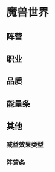 # 魔兽世界

## 阵营

<ColorGroup type="background" default-contrast-color="#FFFFFF">
  <Color color="#4954E8" name="联盟" />
  <Color color="#E50C11" name="部落" />
</ColorGroup>

## 职业

<ColorGroup default-contrast-color="#181818">
  <Color color="#C59A6C" name="战士" />
  <Color color="#F38BB9" name="圣骑士" />
  <Color color="#A9D271" name="猎人" />
  <Color color="#FEF367" name="潜行者" />
  <Color color="#FEFEFE" name="牧师" />
  <Color color="#C31D39" name="死亡骑士" />
  <Color color="#006FDC" name="萨满祭司" />
  <Color color="#3EC5E9" name="法师" />
  <Color color="#8686EC" name="术士" />
  <Color color="#00FE95" name="武僧" />
  <Color color="#FE7B09" name="德鲁伊" />
  <Color color="#A22FC8" name="恶魔猎手" />
  <Color color="#33937F" name="唤魔师" />
</ColorGroup>

## 品质

<ColorGroup default-contrast-color="#181818">
  <Color color="#9D9D9D" name="粗糙" />
  <Color color="#FFFFFF" name="普通" />
  <Color color="#1EFF00" name="优秀" />
  <Color color="#0070DD" name="精良" />
  <Color color="#A334EE" name="史诗" />
  <Color color="#FF8000" name="传说" />
  <Color color="#E6CC80" name="神器" />
  <Color color="#00CCFF" name="战网绑定" />
</ColorGroup>

## 能量条

<ColorGroup type="background">
  <Color color="#0000FF" name="法力值" />
  <Color color="#FF0000" name="怒气" />
  <Color color="#FF7F3F" name="集中值" />
  <Color color="#FFFF00" name="能量" />
  <Color color="#FFF468" name="连击点数" />
  <Color color="#7F7F7F" name="符文" />
  <Color color="#00D1FF" name="符文能量" />
  <Color color="#7F518C" name="灵魂碎片" />
  <Color color="#4C84E5" name="星界能量" />
  <Color color="#F2E599" name="神圣能量" />
  <Color color="#007FFF" name="漩涡" />
  <Color color="#B5FFEA" name="真气" />
  <Color color="#6600CC" name="狂乱值" />
  <Color color="#1919F9" name="奥术充能" />
  <Color color="#C842FC" name="恶魔之怒" />
  <Color color="#FF9B00" name="痛苦值" />
  <Color color="#CC9900" name="弹药" />
  <Color color="#008C7F" name="燃料" />
  <Color color="#84FF84" name="醉拳（轻）" />
  <Color color="#FFF9B7" name="醉拳（中）" />
  <Color color="#FF6B6B" name="醉拳（重）" />
</ColorGroup>

## 其他

### 减益效果类型

<ColorGroup type="background">
  <Color color="#CC0000" name="法力值" />
  <Color color="#996600" name="疾病" />
  <Color color="#009900" name="中毒" />
  <Color color="#9900FF" name="诅咒" />
  <Color color="#3399FF" name="魔法" />
</ColorGroup>

### 阵营条

<ColorGroup type="background">
  <Color color="#CC4C38" name="仇恨" />
  <Color color="#CC4C38" name="敌对" />
  <Color color="#BF4400" name="冷淡" />
  <Color color="#E5B200" name="中立" />
  <Color color="#009919" name="友善及以上" />
</ColorGroup>

